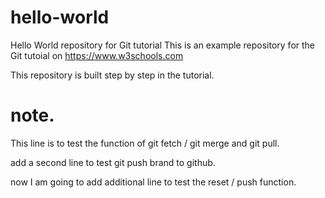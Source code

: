 # hello-world
Hello World repository for Git tutorial
This is an example repository for the Git tutoial on https://www.w3schools.com

This repository is built step by step in the tutorial.

# note. 
This line is to test the function of git fetch / git merge and git pull. 

add a second line to test git push brand to github.

now I am going to add additional line to test the reset / push function.